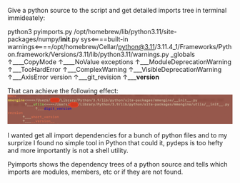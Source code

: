 Give a python source to the script and get detailed imports tree in terminal immideately:

python3 pyimports.py /opt/homebrew/lib/python3.11/site-packages/numpy/__init__.py
sys<====built-in
warnings<====/opt/homebrew/Cellar/python@3.11/3.11.4_1/Frameworks/Python.framework/Versions/3.11/lib/python3.11/warnings.py
_globals
        ↑____CopyMode
        ↑____NoValue
exceptions
          ↑___ModuleDeprecationWarning
          ↑___TooHardError
          ↑___ComplexWarning
          ↑___VisibleDeprecationWarning
          ↑___AxisError
version
       ↑___git_revision
       ↑_____version__

That can achieve the following effect:
![Screenshot](Screenshot.png)

I wanted get all import dependencies for a bunch of python files and to my surprize I found no
simple tool in Python that could it, pydeps is too hefty and more importantly is not a shell utility.

Pyimports shows the dependency trees of a python source and tells which imports are modules, members, etc or if they are not found.
